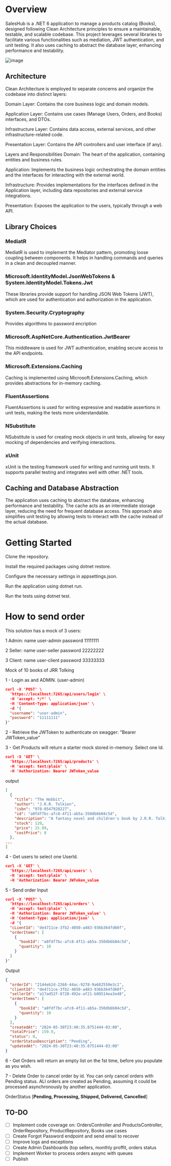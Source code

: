 # Overview
SalesHub is a .NET 6 application to manage a products catalog (Books), designed following Clean Architecture principles to ensure a maintainable, testable, and scalable codebase. This project leverages several libraries to facilitate various functionalities such as mediation, JWT authentication, and unit testing. It also uses caching to abstract the database layer, enhancing performance and testability.

![image](https://github.com/Elaynne/SaleHub/assets/9860373/7140695d-df88-487e-9a33-49e96ed71833)

## Architecture
Clean Architecture is employed to separate concerns and organize the codebase into distinct layers:

Domain Layer: Contains the core business logic and domain models.

Application Layer: Contains use cases (Manage Users, Orders, and Books) interfaces, and DTOs.

Infrastructure Layer: Contains data access, external services, and other infrastructure-related code.

Presentation Layer: Contains the API controllers and user interface (if any).

Layers and Responsibilities
Domain: The heart of the application, containing entities and business rules.

Application: Implements the business logic orchestrating the domain entities and the interfaces for interacting with the external world.

Infrastructure: Provides implementations for the interfaces defined in the Application layer, including data repositories and external service integrations.

Presentation: Exposes the application to the users, typically through a web API.

## Library Choices

### MediatR
MediatR is used to implement the Mediator pattern, promoting loose coupling between components. It helps in handling commands and queries in a clean and decoupled manner.

### Microsoft.IdentityModel.JsonWebTokens & System.IdentityModel.Tokens.Jwt
These libraries provide support for handling JSON Web Tokens (JWT), which are used for authentication and authorization in the application.

### System.Security.Cryptography
Provides algorithms to password encription

### Microsoft.AspNetCore.Authentication.JwtBearer
This middleware is used for JWT authentication, enabling secure access to the API endpoints.

### Microsoft.Extensions.Caching
Caching is implemented using Microsoft.Extensions.Caching, which provides abstractions for in-memory caching.

### FluentAssertions
FluentAssertions is used for writing expressive and readable assertions in unit tests, making the tests more understandable.

### NSubstitute
NSubstitute is used for creating mock objects in unit tests, allowing for easy mocking of dependencies and verifying interactions.

### xUnit
xUnit is the testing framework used for writing and running unit tests. It supports parallel testing and integrates well with other .NET tools.

## Caching and Database Abstraction
The application uses caching to abstract the database, enhancing performance and testability. The cache acts as an intermediate storage layer, reducing the need for frequent database access. This approach also simplifies unit testing by allowing tests to interact with the cache instead of the actual database.

# Getting Started

Clone the repository.

Install the required packages using dotnet restore.

Configure the necessary settings in appsettings.json.

Run the application using dotnet run.

Run the tests using dotnet test.

# How to send order

This solution has a mock of 3 users:

1 Admin: name user-admin password 11111111

2 Seller: name user-seller password 22222222

3 Client: name user-client password 33333333

Mock of 10 books of JRR Tolking

1 - Login as and ADMIN. (user-admin)
```json
curl -X 'POST' \
  'https://localhost:7265/api/users/login' \
  -H 'accept: */*' \
  -H 'Content-Type: application/json' \
  -d '{
  "username": "user-admin",
  "password": "11111111"
}'
```

2 - Retrieve the JWToken to authenticate on swagger: "Bearer JWToken_value"

3 - Get Products will return a starter mock stored in-memory. Select one Id.
```json
curl -X 'GET' \
  'https://localhost:7265/api/products' \
  -H 'accept: text/plain' \
  -H 'Authorization: Bearer JWToken_value
```
output
```json
[
  {
    "title": "The Hobbit",
    "author": "J.R.R. Tolkien",
    "isbn": "978-0547928227",
    "id": "a0fdf7bc-afc8-4f11-ab5a-350db6b04c5d",
    "description": "A fantasy novel and children's book by J.R.R. Tolkien, follows the quest of home-loving Bilbo Baggins.",
    "stock": 120,
    "price": 15.99,
    "costPrice": 8
  },
...
]
```
4 - Get users to select one UserId.
```json
curl -X 'GET' \
  'https://localhost:7265/api/users' \
  -H 'accept: text/plain' \
  -H 'Authorization: Bearer JWToken_value
```
5 - Send order
Input
```json
curl -X 'POST' \
  'https://localhost:7265/api/orders' \
  -H 'accept: text/plain' \
  -H 'Authorization: Bearer JWToken_value' \
  -H 'Content-Type: application/json' \
  -d '{
  "cLientId": "de4711ce-3fb2-4050-a483-936b364fd60f",
  "orderItems": [
    {
      "bookId": "a0fdf7bc-afc8-4f11-ab5a-350db6b04c5d",
      "quantity": 10
    }
  ]
}'
```
Output
```json
{
  "orderId": "2144eb2d-2268-44ac-9278-9a682550e3c1",
  "clientId": "de4711ce-3fb2-4050-a483-936b364fd60f",
  "sellerId": "a17ad52f-8720-492e-af21-b08514ea3e48",
  "orderItems": [
    {
      "bookId": "a0fdf7bc-afc8-4f11-ab5a-350db6b04c5d",
      "quantity": 10
    }
  ],
  "createdAt": "2024-05-30T23:40:35.8751444-03:00",
  "totalPrice": 159.9,
  "status": 0,
  "orderStatusDescription": "Pending",
  "updatedAt": "2024-05-30T23:40:35.8751444-03:00"
}
```

6 - Get Orders will return an empty list on the 1st time, before you populate as you wish.

7 - Delete Order to cancel order by id. You can only cancel orders with Pending status. ALl orders are created as Pending, assuming it could be processed asynchronously by another application.

OrderStatus [**Pending, Processing, Shipped, Delivered, Cancelled**]

## TO-DO
* [ ] Implement code coverage on: OrdersController and ProductsController, OrderRepository, ProductRepository, Books use cases
* [ ] Create Forgot Password endpoint and send email to recover
* [ ] Improve logs and exceptions
* [ ] Create Admin Dashboards (top sellers, monthly proffit, orders status
* [ ] Implement Worker to process orders assync with queues
* [ ] Publish
